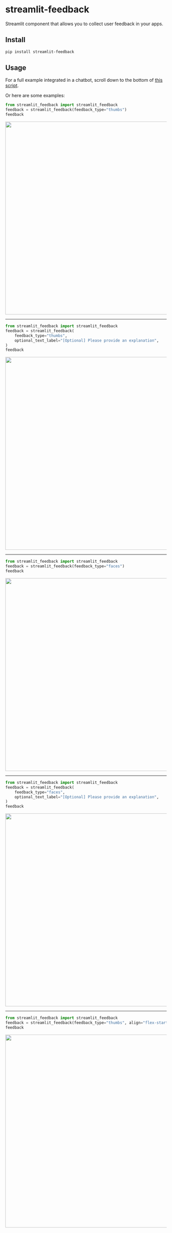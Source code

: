 # streamlit-feedback

Streamlit component that allows you to collect user feedback in your apps.

## Install

```sh
pip install streamlit-feedback
```

## Usage

For a full example integrated in a chatbot, scroll down to the bottom of [this script](streamlit_feedback/__init__.py).

Or here are some examples:

```python
from streamlit_feedback import streamlit_feedback
feedback = streamlit_feedback(feedback_type="thumbs")
feedback
```

<img src="./assets/thumbs.png"  width="600">

---

```python
from streamlit_feedback import streamlit_feedback
feedback = streamlit_feedback(
    feedback_type="thumbs",
    optional_text_label="[Optional] Please provide an explanation",
)
feedback
```

<img src="./assets/thumbsandtext.png"  width="600">

---

```python
from streamlit_feedback import streamlit_feedback
feedback = streamlit_feedback(feedback_type="faces")
feedback
```

<img src="./assets/faces.png"  width="600">

---

```python
from streamlit_feedback import streamlit_feedback
feedback = streamlit_feedback(
    feedback_type="faces",
    optional_text_label="[Optional] Please provide an explanation",
)
feedback
```

<img src="./assets/facesandtext.png"  width="600">

---

```python
from streamlit_feedback import streamlit_feedback
feedback = streamlit_feedback(feedback_type="thumbs", align="flex-start")
feedback
```

<img src="./assets/thumbsstart.png"  width="600">
